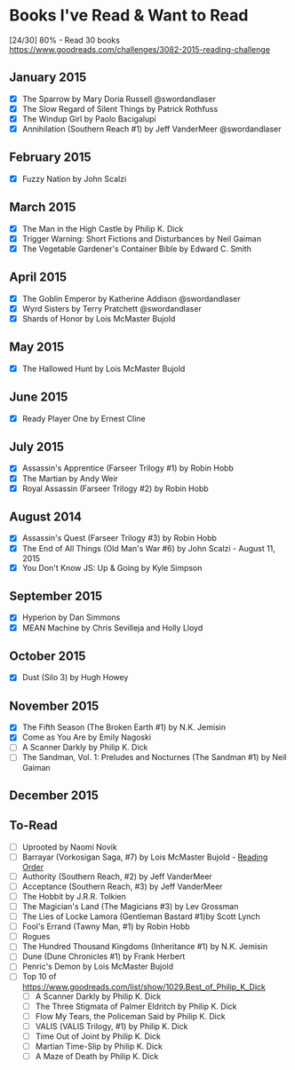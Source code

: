 # Books I've Read & Want to Read

[24/30] 80% - Read 30 books
https://www.goodreads.com/challenges/3082-2015-reading-challenge

## January 2015
- [x] The Sparrow by Mary Doria Russell @swordandlaser
- [x] The Slow Regard of Silent Things by Patrick Rothfuss
- [x] The Windup Girl by Paolo Bacigalupi
- [x] Annihilation (Southern Reach #1) by Jeff VanderMeer @swordandlaser

## February 2015
- [x] Fuzzy Nation by John Scalzi

## March 2015
- [x] The Man in the High Castle by Philip K. Dick
- [x] Trigger Warning: Short Fictions and Disturbances by Neil Gaiman
- [x] The Vegetable Gardener's Container Bible by Edward C. Smith

## April 2015
- [x] The Goblin Emperor by Katherine Addison @swordandlaser
- [x] Wyrd Sisters by Terry Pratchett @swordandlaser
- [x] Shards of Honor by Lois McMaster Bujold

## May 2015
- [x] The Hallowed Hunt by Lois McMaster Bujold

## June 2015
- [x] Ready Player One by Ernest Cline

## July 2015
- [x] Assassin's Apprentice (Farseer Trilogy #1) by Robin Hobb
- [x] The Martian by Andy Weir
- [x] Royal Assassin (Farseer Trilogy #2) by Robin Hobb

## August 2014
- [x] Assassin's Quest (Farseer Trilogy #3) by Robin Hobb
- [x] The End of All Things (Old Man's War #6) by John Scalzi -  August 11, 2015
- [x] You Don't Know JS: Up & Going by Kyle Simpson

## September 2015
- [x] Hyperion by Dan Simmons
- [x] MEAN Machine by Chris Sevilleja and Holly Lloyd

## October 2015
- [x] Dust (Silo 3) by Hugh Howey

## November 2015
- [x] The Fifth Season (The Broken Earth #1) by N.K. Jemisin
- [x] Come as You Are by Emily Nagoski
- [ ] A Scanner Darkly by Philip K. Dick
- [ ] The Sandman, Vol. 1: Preludes and Nocturnes (The Sandman #1) by Neil Gaiman 

## December 2015

To-Read
---
- [ ] Uprooted by Naomi Novik
- [ ] Barrayar (Vorkosigan Saga, #7) by Lois McMaster Bujold - [Reading Order](https://www.goodreads.com/series/98254-vorkosigan-saga-chronological)
- [ ] Authority (Southern Reach, #2) by Jeff VanderMeer
- [ ] Acceptance (Southern Reach, #3) by Jeff VanderMeer
- [ ] The Hobbit by J.R.R. Tolkien
- [ ] The Magician's Land (The Magicians #3) by Lev Grossman
- [ ] The Lies of Locke Lamora (Gentleman Bastard #1)by Scott Lynch
- [ ] Fool's Errand (Tawny Man, #1) by Robin Hobb
- [ ] Rogues
- [ ] The Hundred Thousand Kingdoms (Inheritance #1) by N.K. Jemisin
- [ ] Dune (Dune Chronicles #1) by Frank Herbert
- [ ] Penric's Demon by Lois McMaster Bujold
- [ ] Top 10 of https://www.goodreads.com/list/show/1029.Best_of_Philip_K_Dick
    - [ ] A Scanner Darkly by Philip K. Dick
    - [ ] The Three Stigmata of Palmer Eldritch by Philip K. Dick
    - [ ] Flow My Tears, the Policeman Said by Philip K. Dick
    - [ ] VALIS (VALIS Trilogy, #1) by Philip K. Dick
    - [ ] Time Out of Joint by Philip K. Dick
    - [ ] Martian Time-Slip by Philip K. Dick
    - [ ] A Maze of Death by Philip K. Dick
